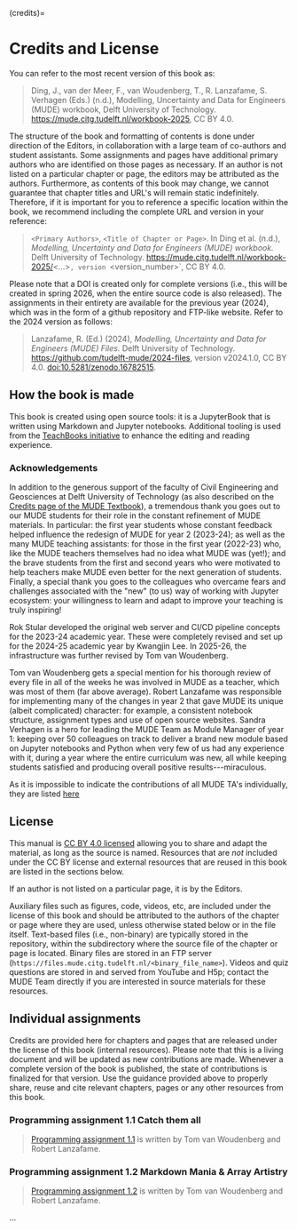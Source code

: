 (credits)=
# Credits and License

You can refer to the most recent version of this book as:

> Ding, J., van der Meer, F., van Woudenberg, T., R. Lanzafame, S. Verhagen (Eds.) (n.d.), Modelling, Uncertainty and Data for Engineers (MUDE) workbook, Delft University of Technology. https://mude.citg.tudelft.nl/workbook-2025, CC BY 4.0.

The structure of the book and formatting of contents is done under direction of the Editors, in collaboration with a large team of co-authors and student assistants. Some assignments and pages have additional primary authors who are identified on those pages as necessary. If an author is not listed on a particular chapter or page, the editors may be attributed as the authors. Furthermore, as contents of this book may change, we cannot guarantee that chapter titles and URL's will remain static indefinitely. Therefore, if it is important for you to reference a specific location within the book, we recommend including the complete URL and version in your reference:

> `<Primary Authors>`, `<Title of Chapter or Page>`. In Ding et al. (n.d.), _Modelling, Uncertainty and Data for Engineers (MUDE) workbook._ Delft University of Technology. https://mude.citg.tudelft.nl/workbook-2025/<...>`, version `<version_number>`, CC BY 4.0.

Please note that a DOI is created only for complete versions (i.e., this will be created in spring 2026, when the entire source code is also released). The assignments in their entirety are available for the previous year (2024), which was in the form of a github repository and FTP-like website. Refer to the 2024 version as follows:

> Lanzafame, R. (Ed.) (2024), _Modelling, Uncertainty and Data for Engineers (MUDE) Files._ Delft University of Technology. https://github.com/tudelft-mude/2024-files, version v2024.1.0, CC BY 4.0. [doi:10.5281/zenodo.16782515](https://doi.org/10.5281/zenodo.16782515).

## How the book is made

This book is created using open source tools: it is a JupyterBook that is written using Markdown and Jupyter notebooks. Additional tooling is used from the [TeachBooks initiative](https://teachbooks.io/) to enhance the editing and reading experience.

### Acknowledgements

In addition to the generous support of the faculty of Civil Engineering and Geosciences at Delft University of Technology (as also described on the [Credits page of the MUDE Textbook](https://mude.citg.tudelft.nl/book/2025/credits)), a tremendous thank you goes out to our MUDE students for their role in the constant refinement of MUDE materials. In particular: the first year students whose constant feedback helped influence the redesign of MUDE for year 2 (2023-24); as well as the many MUDE teaching assistants: for those in the first year (2022-23) who, like the MUDE teachers themselves had no idea what MUDE was (yet!); and the brave students from the first and second years who were motivated to help teachers make MUDE even better for the next generation of students. Finally, a special thank you goes to the colleagues who overcame fears and challenges associated with the "new" (to us) way of working with Jupyter ecosystem: your willingness to learn and adapt to improve your teaching is truly inspiring!

Rok Stular developed the original web server and CI/CD pipeline concepts for the 2023-24 academic year. These were completely revised and set up for the 2024-25 academic year by Kwangjin Lee. In 2025-26, the infrastructure was further revised by Tom van Woudenberg.

Tom van Woudenberg gets a special mention for his thorough review of every file in all of the weeks he was involved in MUDE as a teacher, which was most of them (far above average). Robert Lanzafame was responsible for implementing many of the changes in year 2 that gave MUDE its unique (albeit complicated) character: for example, a consistent notebook structure, assignment types and use of open source websites. Sandra Verhagen is a hero for leading the MUDE Team as Module Manager of year 1: keeping over 50 colleagues on track to deliver a brand new module based on Jupyter notebooks and Python when very few of us had any experience with it, during a year where the entire curriculum was new, all while keeping students satisfied and producing overall positive results---miraculous.

As it is impossible to indicate the contributions of all MUDE TA's individually, they are listed [here](https://mude.citg.tudelft.nl/teacher/topics_people.html)

## License

This manual is [CC BY 4.0 licensed](https://creativecommons.org/licenses/by/4.0/) allowing you to share and adapt the material, as long as the source is named. Resources that are _not_ included under the CC BY license and external resources that are reused in this book are listed in the sections below.

If an author is not listed on a particular page, it is by the Editors.

Auxiliary files such as figures, code, videos, etc, are included under the license of this book and should be attributed to the authors of the chapter or page where they are used, unless otherwise stated below or in the file itself. Text-based files (i.e., non-binary) are typically stored in the repository, within the subdirectory where the source file of the chapter or page is located. Binary files are stored in an FTP server (`https://files.mude.citg.tudelft.nl/<binary_file_name>`). Videos and quiz questions are stored in and served from YouTube and H5p; contact the MUDE Team directly if you are interested in source materials for these resources.

## Individual assignments

Credits are provided here for chapters and pages that are released under the license of this book (internal resources). Please note that this is a living document and will be updated as new contributions are made. Whenever a complete version of the book is published, the state of contributions is finalized for that version. Use the guidance provided above to properly share, reuse and cite relevant chapters, pages or any other resources from this book.

### Programming assignment 1.1 Catch them all

> [Programming assignment 1.1](./assignments/PA1.1/README.md) is written by Tom van Woudenberg and Robert Lanzafame.

### Programming assignment 1.2 Markdown Mania & Array Artistry

> [Programming assignment 1.2](./assignments/PA1.2/README.md) is written by Tom van Woudenberg and Robert Lanzafame.

...
